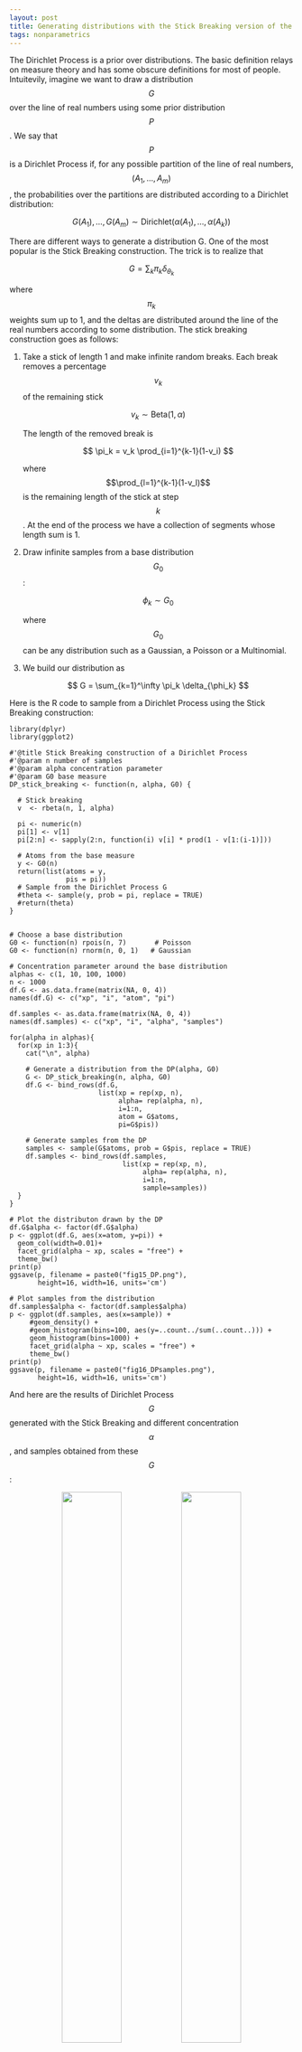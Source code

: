 ```yaml
---
layout: post
title: Generating distributions with the Stick Breaking version of the Dirichlet Process
tags: nonparametrics
---
```

The Dirichlet Process is a prior over distributions. The basic definition relays on 
measure theory and has some obscure definitions for most of people. Intuitevily, imagine
we want to draw a distribution $$G$$ over the line of real numbers using some prior distribution $$P$$.
We say that $$P$$ is a Dirichlet Process if, for any possible partition of the line of real numbers,
$$(A_1, ..., A_m)$$, the probabilities over the partitions are distributed according to a Dirichlet distribution:

$$
G(A_1),...,G(A_m) \sim \text{Dirichlet}(\alpha(A_1),...,\alpha(A_k))
$$

There are different ways to generate a distribution G. One of the most popular 
is the Stick Breaking construction. The trick is to realize that 

$$
G = \sum_k \pi_k \delta_{\theta_k}
$$

where $$\pi_k$$ weights sum up to 1, and the deltas are distributed around the line
of the real numbers according to some distribution. The stick breaking construction
goes as follows:

1. Take a stick of length 1 and make infinite random breaks. Each break removes a percentage 
$$v_k$$ of the remaining stick

	$$
	v_k \sim \text{Beta}(1, \alpha)
	$$

	The length of the removed break is

	$$
	\pi_k = v_k \prod_{i=1}^{k-1}(1-v_i)
	$$

	where $$\prod_{l=1}^{k-1}(1-v_l)$$ is the remaining length of the stick at step $$k$$.
	At the end of the process we have a collection of segments whose length sum is 1.

2. Draw infinite samples from a base distribution $$G_0$$:

	$$
	\phi_k \sim G_0
	$$

	where $$G_0$$ can be any distribution such as a Gaussian, a Poisson or a Multinomial.

3. We build our distribution as

	$$
	G = \sum_{k=1}^\infty \pi_k \delta_{\phi_k}
	$$


Here is the R code to sample from a Dirichlet Process using the Stick Breaking
construction:

```
library(dplyr)
library(ggplot2)

#'@title Stick Breaking construction of a Dirichlet Process
#'@param n number of samples
#'@param alpha concentration parameter
#'@param G0 base measure
DP_stick_breaking <- function(n, alpha, G0) {

  # Stick breaking
  v  <- rbeta(n, 1, alpha)
  
  pi <- numeric(n)
  pi[1] <- v[1] 
  pi[2:n] <- sapply(2:n, function(i) v[i] * prod(1 - v[1:(i-1)]))
  
  # Atoms from the base measure
  y <- G0(n) 
  return(list(atoms = y,
              pis = pi))
  # Sample from the Dirichlet Process G
  #theta <- sample(y, prob = pi, replace = TRUE)
  #return(theta)
}


# Choose a base distribution
G0 <- function(n) rpois(n, 7)       # Poisson
G0 <- function(n) rnorm(n, 0, 1)   # Gaussian

# Concentration parameter around the base distribution
alphas <- c(1, 10, 100, 1000)
n <- 1000
df.G <- as.data.frame(matrix(NA, 0, 4))
names(df.G) <- c("xp", "i", "atom", "pi")

df.samples <- as.data.frame(matrix(NA, 0, 4))
names(df.samples) <- c("xp", "i", "alpha", "samples")

for(alpha in alphas){
  for(xp in 1:3){
    cat("\n", alpha)
    
    # Generate a distribution from the DP(alpha, G0)
    G <- DP_stick_breaking(n, alpha, G0)
    df.G <- bind_rows(df.G, 
                      list(xp = rep(xp, n), 
                           alpha= rep(alpha, n), 
                           i=1:n,
                           atom = G$atoms,
                           pi=G$pis))
    
    # Generate samples from the DP
    samples <- sample(G$atoms, prob = G$pis, replace = TRUE)
    df.samples <- bind_rows(df.samples, 
                            list(xp = rep(xp, n), 
                                 alpha= rep(alpha, n), 
                                 i=1:n, 
                                 sample=samples))
  }
}

# Plot the distributon drawn by the DP
df.G$alpha <- factor(df.G$alpha)
p <- ggplot(df.G, aes(x=atom, y=pi)) + 
  geom_col(width=0.01)+
  facet_grid(alpha ~ xp, scales = "free") +
  theme_bw()
print(p)
ggsave(p, filename = paste0("fig15_DP.png"), 
       height=16, width=16, units='cm')

# Plot samples from the distribution
df.samples$alpha <- factor(df.samples$alpha)
p <- ggplot(df.samples, aes(x=sample)) + 
     #geom_density() +
     #geom_histogram(bins=100, aes(y=..count../sum(..count..))) +
     geom_histogram(bins=1000) + 
     facet_grid(alpha ~ xp, scales = "free") +
     theme_bw()
print(p)
ggsave(p, filename = paste0("fig16_DPsamples.png"), 
       height=16, width=16, units='cm')
```

And here are the results of Dirichlet Process $$G$$ generated with
the Stick Breaking and different concentration $$\alpha$$, and samples
obtained from these $$G$$:
<figure>
	<center>
   <img src="{{ site.baseurl }}/assets/fig15_DP.png" width="50%"><img src="{{ site.baseurl }}/assets/fig16_DPsamples.png" width="50%">
    </center>
    <figcaption>Fig.1 - (Left) Distributions drawn from a Dirichlet Processes with different concentration parameters. (Right)
   Samples from these distributions. Columns represent repetitions of the experiment.</figcaption>
</figure>
